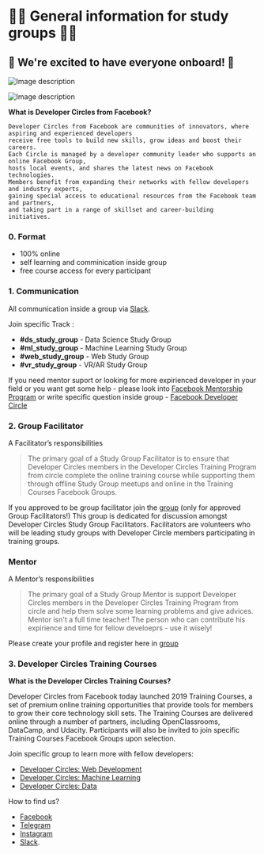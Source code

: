 
# :man_technologist: General information for study groups :woman_technologist:

 ## :space_invader: We're excited to have everyone onboard! :space_invader:

![Image description](https://miro.medium.com/max/1920/1*pDwmFT12PEzogBg1StW1Ew.jpeg)

![Image description](https://miro.medium.com/max/1920/1*GDIbYl7hmWjDynMwl-Qj6Q.jpeg)

**What is Developer Circles from Facebook?**
```
Developer Circles from Facebook are communities of innovators, where aspiring and experienced developers 
receive free tools to build new skills, grow ideas and boost their careers.
Each Circle is managed by a developer community leader who supports an online Facebook Group,
hosts local events, and shares the latest news on Facebook technologies.
Members benefit from expanding their networks with fellow developers and industry experts, 
gaining special access to educational resources from the Facebook team and partners, 
and taking part in a range of skillset and career-building initiatives.
```

### 0. Format
- 100% online 
- self learning and comminication inside group 
- free course access for every participant 

### 1. Communication

All communication inside a group via [Slack](https://join.slack.com/t/devckyiv/shared_invite/zt-cck4qiyp-169_rUFUjZyHJg_f9orQXg).

Join specific Track :

- **#ds_study_group** - Data Science Study Group
- **#ml_study_group** - Machine Learning Study Group
- **#web_study_group** - Web Study Group
- **#vr_study_group** - VR/AR Study Group 

If you need mentor suport or looking for more expirienced developer in your field or you want get some help -  please look into 
[Facebook Mentorship Program](www.facebook.com/fbmentorship/signup/?application_id=631295117371247) or write specific question inside group - [Facebook Developer Circle](https://www.facebook.com/groups/devCKyiv/)


### 2. Group Facilitator

A Facilitator’s responsibilities
>The primary goal of a Study Group Facilitator is to ensure that Developer Circles members in the Developer Circles Training Program from  circle complete the online training course while supporting them through offline Study Group meetups and online in the Training Courses Facebook Groups.

If you approved to be group facilitator join the [group](https://www.facebook.com/groups/DevCStudyGroupFacilitators/) (only for approved Group Facilitators!) 
This group is dedicated for discussion amongst Developer Circles Study Group Facilitators. Facilitators are volunteers who will be leading study groups with Developer Circle members participating in training groups. 

### Mentor
A Mentor’s responsibilities
>The primary goal of a Study Group Mentor is support Developer Circles members in the Developer Circles Training Program from  circle and help them solve some learning problems and give advices. Mentor isn't a full time teacher! The person who can contribute his expirience and time for fellow develoeprs - use it wisely! 

Please create your profile and register here in [group](www.facebook.com/fbmentorship/signup/?application_id=6312951173712470)

### 3. Developer Circles Training Courses

**What is the Developer Circles Training Courses?**

Developer Circles from Facebook today launched 2019 Training Courses, a set of premium online training opportunities that provide tools for members to grow their core technology skill sets. The Training Courses are delivered online through a number of partners, including OpenClassrooms, DataCamp, and Udacity. Participants will also be invited to join specific Training Courses Facebook Groups upon selection.

Join specific group to learn more with fellow developers: 
- [Developer Circles: Web Development](https://www.facebook.com/groups/1798336670201974/)
- [Developer Circles: Machine Learning](https://www.facebook.com/groups/959521250838697/)
- [Developer Circles: Data](https://www.facebook.com/groups/138761710178602/)

How to find us?
- [Facebook](https://fb.com/groups/devckyiv/)
- [Telegram](https://t.me/DeveloperCircle)
- [Instagram](https://www.instagram.com/devckyiv/)
- [Slack](https://join.slack.com/t/devckyiv/shared_invite/zt-cck4qiyp-169_rUFUjZyHJg_f9orQXg).
